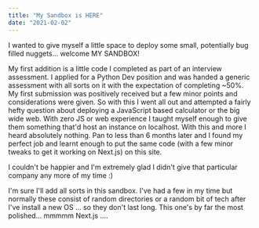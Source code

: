 ```yaml
---
title: "My Sandbox is HERE"
date: "2021-02-02"
---
```


I wanted to give myself a little space to deploy some small, potentially bug filled nuggets... welcome MY SANDBOX!

My first addition is a little code I completed as part of an interview assessment. I applied for a Python Dev position and was handed a generic assessment with all sorts on it with the expectation of completing ~50%. My first submission was positively received but a few minor points and considerations were given. So with this I went all out and attempted a fairly hefty question about deploying a JavaScript based calculator or the big wide web. With zero JS or web experience I taught myself enough to give them something that'd host an instance on localhost. With this and more I heard absolutely nothing. Pan to less than 6 months later and I found my perfect job and learnt enough to put the same code (with a few minor tweaks to get it working on Next.js) on this site.

I couldn't be happier and I'm extremely glad I didn't give that particular company any more of my time :)

I'm sure I'll add all sorts in this sandbox. I've had a few in my time but normally these consist of random directories or a random bit of tech after I've install a new OS ... so they don't last long. This one's by far the most polished... mmmmm Next.js ....
